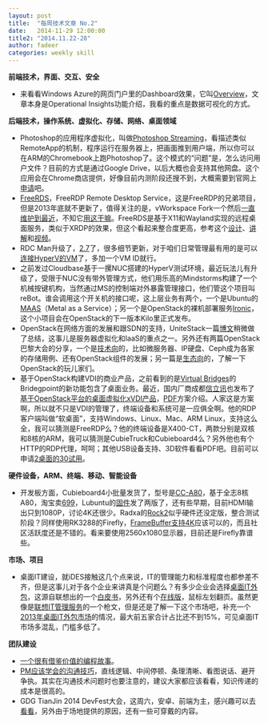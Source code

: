 ```yaml
---
layout: post
title:  "每周技术文章 No.2"
date:   2014-11-29 12:00:00
title2: "2014.11.22-28"
author: fadeer
categories: weekly skill
---
```

**前端技术，界面、交互、安全**

* 来看看Windows Azure的网页门户里的Dashboard效果，它叫[Overview](http://blogs.technet.com/b/server-cloud/archive/2014/11/13/azure-operational-insights-preview-now-available.aspx)，文章本身是Operational Insights功能介绍，我看的重点是数据可视化的方式。


**后端技术，操作系统、虚拟化、存储、网络、桌面领域**

* Photoshop的应用程序虚拟化，叫做[Photoshop Streaming](http://www.leiphone.com/news/201411/lu47d4Nzjz2tejGk.html)，看描述类似RemoteApp的机制，程序运行在服务器上，把画面推到用户端，所以你可以在ARM的Chromebook上跑Photoshop了。这个模式的“问题”是，怎么访问用户文件？目前的方式是通过Google Drive，以后大概也会支持其他网盘。这个应用会在Chrome商店提供，好像目前内测阶段还搜不到，大概需要到官网上[申请](http://edex.adobe.com/projectphotoshopstreaming/)吧。
* [FreeRDS](https://github.com/FreeRDS/FreeRDS)，FreeRDP Remote Desktop Service，这是FreeRDP的兄弟项目，但是2013年底就不更新了，值得关注的是，vWorkspace Fork一个然后[一直维护到最近](https://github.com/FreeRDS/FreeRDS/network)，不知它[用这干嘛](https://github.com/vworkspace/FreeRDS)。FreeRDS是基于X11和Wayland实现的远程桌面服务，类似于XRDP的效果，但这个看起来整合度更高，参考这个[设计](http://www.hardening-consulting.com/en/posts/20131205an-overview-of-the-freerds-backend-of-weston.html)、[讲解](http://www.x.org/wiki/Events/XDC2014/XDC2014FortFreeRDS/xdc2014-freerds-ng.pdf)和[视频](http://www.x.org/videos/XDC2014/FortFreeRDS.webm)。
* RDC Man升级了，[2.7](http://www.microsoft.com/en-us/download/details.aspx?id=44989)了，很多细节更新，对于咱们日常管理最有用的是可以[连接HyperV的VM](http://blogs.msdn.com/b/virtual_pc_guy/archive/2014/11/25/using-rdcman-v2-7-to-connect-to-a-vm.aspx)了，多加一个VM ID就行。
* 之前发过Cloudbase基于一摞NUC搭建的HyperV测试环境，最近玩法儿有升级了，受限于NUC没有带外管理方式，他们用乐高的Mindstorms构建了一个机械按键机构，当然通过MS的控制端对外暴露管理接口，他们管这个项目叫reBot。谁会调用这个开关机的接口呢，这上层业务有两个，一个是Ubuntu的[MAAS](https://maas.ubuntu.com/)（Metal as a Service）；另一个是OpenStack的裸机部署服务[Ironic](https://wiki.openstack.org/wiki/Ironic)，这个小项目会在OpenStack的下一版本Kilo里正式发布。
* OpenStack在网络方面的发展和跟SDN的支持，UniteStack一篇[博文](https://www.ustack.com/blog/sdn-interview-with-maxiao/)稍微做了总结，这事儿是服务器虚拟化和IaaS的重点之一。另外还有两篇OpenStack巴黎大会的分享，一个是[技术向](https://www.ustack.com/blog/2014-11-openstack-related-updates/)的，比如微服务器、IP硬盘、Ceph成为各家的存储用例、还有OpenStack组件的发展；另一篇是[生态向](https://www.ustack.com/blog/openstack-business-ecosystem/)的，了解一下OpenStack的玩儿家们。
* 基于OpenStack构建VDI的商业产品，之前看到的是[Virtual Bridges](http://vbridges.com/2014/04/25/virtual-bridges-delivers-enterprise-grade-vdi-solution-based-openstack/)的Bridegpoint的新功能包含了桌面业务。最近，国内厂商成都[信立讯](http://www.xinlixun.cn/)也发布了[基于OpenStack平台的桌面虚拟化xVDI产品](http://www.openstack.cn/p2719.html)，[PDF](http://www.xinlixun.cn/file/file/Datasheet-xVDI-Solution.pdf)方案介绍。人家这是方案啊，所以就不只是VDI的管理了，终端设备和系统可是一应俱全啊。他的RDP客户端叫做“软桌面”，支持Windows、Linux、Mac、ARM Linux，支持这么全，我可以猜测是FreeRDP么？他的终端设备是X400-CT，两款分别是双核和8核的ARM，我可以猜测是CubieTruck和Cubieboard4么？另外他也有个HTTP的RDP代理，呵呵；其他USB设备支持、3D软件看看PDF吧。目前可以申请[2桌面的30试用](http://www.xinlixun.cn/user/buy_xvdi/xVDI-Pack-2/free_use)。


**硬件设备，ARM、终端、移动、智能设备**

* 开发板方面，Cubieboard4小批量发货了，型号是[CC-A80](http://cubieboard.org/model/cb4/)，基于全志8核A80，淘宝卖[699](http://item.taobao.com/item.htm?spm=a1z10.1.w4004-6844126609.6.5KrSqt&id=41758392873)，Lubuntu的[固件](http://cubie.cc/forum.php?mod=viewthread&tid=3525&extra=page%3D1)发了两版了，还有些早期，目前HDMI输出只到1080P，讨论4K还很少。Radxa的[Rock2](http://radxa.com/Rock2)似乎硬件还没定版，整合测试阶段？同样使用RK3288的Firefly，[FrameBuffer支持4K](http://developer.t-firefly.com/thread-271-1-1.html)应该可以的，而且社区活跃度还是不错的。看来要使用2560x1080显示器，目前还是Firefly靠谱些。

**市场、项目**

* 桌面IT建设，就iDES接触这几个点来说，IT的管理能力和标准程度也都参差不齐，但是这事儿对于各个企业来讲真是个问题么？有多少企业会选择[桌面IT外包](http://www.leiphone.com/news/201411/KMv6wbyZXdcb6gcJ.html)，这源自联想出的一个[白皮书](http://ms.lenovo.com.cn/down.asp?id=1)，另外还有个[在线版](http://www.twttmob.com/book/)，鼠标左划翻页。虽然更像是[联想IT管理服务](http://database.ctocio.com.cn/308/13102808.shtml)的一个枪文，但是还是了解一下这个市场吧，补充一个[2013年桌面IT外包市场](http://www.novots.com/uploads/soft/140916/1-140916135H6.pdf)的情况，最大前五家合计占比还不到15%，可见桌面IT市场多混乱，门槛多低了。

**团队建设**

* [一个很有借鉴价值的编程故事](http://www.techug.com/a-cautionary-tale-of-learning-to-code)。
* [PM应该学会的沟通技巧](http://www.woshipm.com/pmd/122108.html)，直线逻辑、中间停顿、条理清晰、看图说话、避开争执。其实在沟通技术问题时也要注意的，建议大家都应该看看，知识传递的成本是很高的。
* GDG TianJin 2014 DevFest大会，这周六，安卓、前端为主，感兴趣可以去[看看](http://gdgtianjin.com/regdevfest.html)，另外由于场地提供的原因，还有一些可穿戴的内容。










